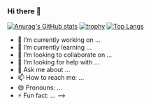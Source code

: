 ### Hi there 👋

[![Anurag's GitHub stats](https://github-readme-stats.vercel.app/api?username=jirisimonov)](https://github.com/anuraghazra/github-readme-stats)
[![trophy](https://github-profile-trophy.vercel.app/?username=jirisimonov)](https://github.com/ryo-ma/github-profile-trophy)
[![Top Langs](https://github-readme-stats.vercel.app/api/top-langs/?username=jirisimonov&layout=compact)](https://github.com/anuraghazra/github-readme-stats)
- 🔭 I’m currently working on ...
- 🌱 I’m currently learning ...
- 👯 I’m looking to collaborate on ...
- 🤔 I’m looking for help with ...
- 💬 Ask me about ...
- 📫 How to reach me: ...
- 😄 Pronouns: ...
- ⚡ Fun fact: ...
-->
